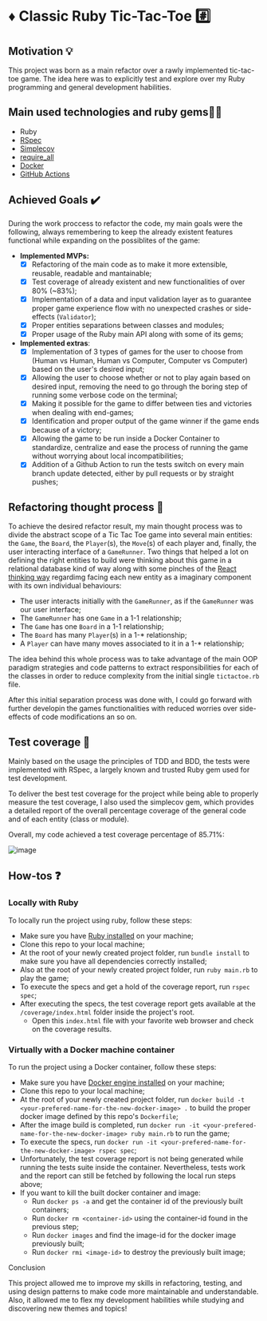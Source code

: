# :diamonds: Classic Ruby Tic-Tac-Toe :hash:

## Motivation :bulb:

This project was born as a main refactor over a rawly implemented tic-tac-toe game. The idea here was to explicitly test and explore over my Ruby programming and general development habilities.

## Main used technologies and ruby gems:technologist:

- Ruby
- [RSpec](https://rspec.info/)
- [Simplecov](https://github.com/simplecov-ruby/simplecov)
- [require_all](https://github.com/jarmo/require_all)
- [Docker](https://www.docker.com/)
- [GitHub Actions](https://github.com/features/actions)

## Achieved Goals :heavy_check_mark:

During the work proccess to refactor the code, my main goals were the following, always remembering to keep the already existent features functional while expanding on the possiblites of the game:

- **Implemented MVPs:**
  - [x] Refactoring of the main code as to make it more extensible, reusable, readable and mantainable;
  - [x] Test coverage of already existent and new functionalities of over 80% (~83%);
  - [x] Implementation of a data and input validation layer as to guarantee proper game experience flow with no unexpected crashes or side-effects (`Validator`);
  - [x] Proper entities separations between classes and modules;
  - [x] Proper usage of the Ruby main API along with some of its gems;
- **Implemented extras**:
  - [x] Implementation of 3 types of games for the user to choose from (Human vs Human, Human vs Computer, Computer vs Computer) based on the user's desired input;
  - [x] Allowing the user to choose whether or not to play again based on desired input, removing the need to go through the boring step of running some verbose code on the terminal;
  - [x] Making it possible for the game to differ between ties and victories when dealing with end-games;
  - [x] Identification and proper output of the game winner if the game ends because of a victory;
  - [x] Allowing the game to be run inside a Docker Container to standardize, centralize and ease the process of running the game without worrying about local incompatibilities;
  - [x] Addition of a Github Action to run the tests switch on every main branch update detected, either by pull requests or by straight pushes;

## Refactoring thought process :brain:

To achieve the desired refactor result, my main thought process was to divide the abstract scope of a Tic Tac Toe game into several main entities: the `Game`, the `Board`, the `Player`(s), the `Move`(s) of each player and, finally, the user interacting interface of a `GameRunner`. Two things that helped a lot on defining the right entities to build were thinking about this game in a relational database kind of way along with some pinches of the [React thinking way](https://react.dev/learn/thinking-in-react) regardimg facing each new entity as a imaginary component with its own individual behaviours:

- The user interacts initially with the `GameRunner`, as if the `GameRunner` was our user interface;
- The `GameRunner` has one `Game` in a 1-1 relationship;
- The `Game` has one `Board` in a 1-1 relationship;
- The `Board` has many `Player`(s) in a 1-* relationship;
- A `Player` can have many moves associated to it in a 1-* relationship;

The idea behind this whole process was to take advantage of the main OOP paradigm strategies and code patterns to extract responsibilities for each of the classes in order to reduce complexity from the initial single `tictactoe.rb` file.

After this initial separation process was done with, I could go forward with further developin the games functionalities with reduced worries over side-effects of code modifications an so on.

## Test coverage :test_tube:

Mainly based on the usage the principles of TDD and BDD, the tests were implemented with RSpec, a largely known and trusted Ruby gem used for test development.

To deliver the best test coverage for the project while being able to properly measure the test coverage, I also used the simplecov gem, which provides a detailed report of the overall percentage coverage of the general code and of each entity (class or module).

Overall, my code achieved a test coverage percentage of 85.71%:

![image](https://github.com/hiqueCa/TicTacToe-Challenge/assets/59069972/00461b38-07da-40bb-9063-faf4c8ef70df)

## How-tos :question:

### Locally with Ruby

To locally run the project using ruby, follow these steps:

- Make sure you have [Ruby installed](https://www.ruby-lang.org/en/downloads/) on your machine;
- Clone this repo to your local machine;
- At the root of your newly created project folder, run `bundle install` to make sure you have all dependencies correctly installed;
- Also at the root of your newly created project folder, run `ruby main.rb` to play the game;
- To execute the specs and get a hold of the coverage report, run `rspec spec`;
- After executing the specs, the test coverage report gets available at the `/coverage/index.html` folder inside the project's root.
  - Open this `index.html` file with your favorite web browser and check on the coverage results.

### Virtually with a Docker machine container

To run the project using a Docker container, follow these steps:

- Make sure you have [Docker engine installed](https://docs.docker.com/engine/install/) on your machine;
- Clone this repo to your local machine;
- At the root of your newly created project folder, run `docker build -t <your-prefered-name-for-the-new-docker-image> .` to build the proper docker image defined by this repo's `Dockerfile`;
- After the image build is completed, run `docker run -it <your-prefered-name-for-the-new-docker-image> ruby main.rb` to run the game;
- To execute the specs, run `docker run -it <your-prefered-name-for-the-new-docker-image> rspec spec`;
- Unfortunately, the test coverage report is not being generated while running the tests suite inside the container. Nevertheless, tests work and the report can still be fetched by following the local run steps above;
- If you want to kill the built docker container and image:
  - Run `docker ps -a` and get the container id of the previously built containers;
  - Run `docker rm <container-id>` using the container-id found in the previous step;
  - Run `docker images` and find the image-id for the docker image previously built;
  - Run `docker rmi <image-id>` to destroy the previously built image;

Conclusion

This project allowed me to improve my skills in refactoring, testing, and using design patterns to make code more maintainable and understandable.
Also, it allowed me to flex my development habilities while studying and discovering new themes and topics!
